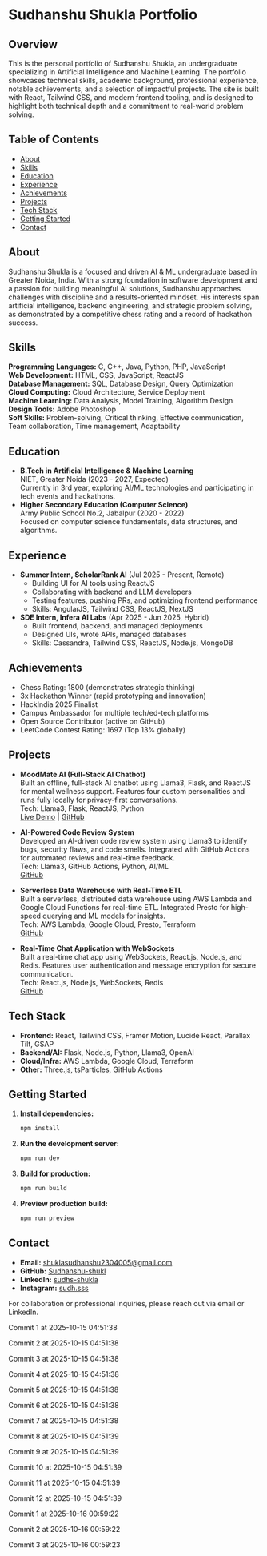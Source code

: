 # Sudhanshu Shukla Portfolio

## Overview
This is the personal portfolio of Sudhanshu Shukla, an undergraduate specializing in Artificial Intelligence and Machine Learning. The portfolio showcases technical skills, academic background, professional experience, notable achievements, and a selection of impactful projects. The site is built with React, Tailwind CSS, and modern frontend tooling, and is designed to highlight both technical depth and a commitment to real-world problem solving.

## Table of Contents
- [About](#about)
- [Skills](#skills)
- [Education](#education)
- [Experience](#experience)
- [Achievements](#achievements)
- [Projects](#projects)
- [Tech Stack](#tech-stack)
- [Getting Started](#getting-started)
- [Contact](#contact)

## About
Sudhanshu Shukla is a focused and driven AI & ML undergraduate based in Greater Noida, India. With a strong foundation in software development and a passion for building meaningful AI solutions, Sudhanshu approaches challenges with discipline and a results-oriented mindset. His interests span artificial intelligence, backend engineering, and strategic problem solving, as demonstrated by a competitive chess rating and a record of hackathon success.

## Skills
**Programming Languages:** C, C++, Java, Python, PHP, JavaScript  
**Web Development:** HTML, CSS, JavaScript, ReactJS  
**Database Management:** SQL, Database Design, Query Optimization  
**Cloud Computing:** Cloud Architecture, Service Deployment  
**Machine Learning:** Data Analysis, Model Training, Algorithm Design  
**Design Tools:** Adobe Photoshop  
**Soft Skills:** Problem-solving, Critical thinking, Effective communication, Team collaboration, Time management, Adaptability

## Education
- **B.Tech in Artificial Intelligence & Machine Learning**  
  NIET, Greater Noida (2023 - 2027, Expected)  
  Currently in 3rd year, exploring AI/ML technologies and participating in tech events and hackathons.
- **Higher Secondary Education (Computer Science)**  
  Army Public School No.2, Jabalpur (2020 - 2022)  
  Focused on computer science fundamentals, data structures, and algorithms.

## Experience
- **Summer Intern, ScholarRank AI** (Jul 2025 - Present, Remote)  
  - Building UI for AI tools using ReactJS
  - Collaborating with backend and LLM developers
  - Testing features, pushing PRs, and optimizing frontend performance
  - Skills: AngularJS, Tailwind CSS, ReactJS, NextJS
- **SDE Intern, Infera AI Labs** (Apr 2025 - Jun 2025, Hybrid)  
  - Built frontend, backend, and managed deployments
  - Designed UIs, wrote APIs, managed databases
  - Skills: Cassandra, Tailwind CSS, ReactJS, Node.js, MongoDB

## Achievements
- Chess Rating: 1800 (demonstrates strategic thinking)
- 3x Hackathon Winner (rapid prototyping and innovation)
- HackIndia 2025 Finalist
- Campus Ambassador for multiple tech/ed-tech platforms
- Open Source Contributor (active on GitHub)
- LeetCode Contest Rating: 1697 (Top 13% globally)

## Projects
- **MoodMate AI (Full-Stack AI Chatbot)**  
  Built an offline, full-stack AI chatbot using Llama3, Flask, and ReactJS for mental wellness support. Features four custom personalities and runs fully locally for privacy-first conversations.  
  Tech: Llama3, Flask, ReactJS, Python  
  [Live Demo](https://sudhanshu-shukl.github.io/MoodMate) | [GitHub](https://github.com/sudhanshu-shukl/moodmate)

- **AI-Powered Code Review System**  
  Developed an AI-driven code review system using Llama3 to identify bugs, security flaws, and code smells. Integrated with GitHub Actions for automated reviews and real-time feedback.  
  Tech: Llama3, GitHub Actions, Python, AI/ML  
  [GitHub](https://github.com/sudhanshu-shukl/code-review)

- **Serverless Data Warehouse with Real-Time ETL**  
  Built a serverless, distributed data warehouse using AWS Lambda and Google Cloud Functions for real-time ETL. Integrated Presto for high-speed querying and ML models for insights.  
  Tech: AWS Lambda, Google Cloud, Presto, Terraform  
  [GitHub](https://github.com/sudhanshu-shukl/data-warehouse)

- **Real-Time Chat Application with WebSockets**  
  Built a real-time chat app using WebSockets, React.js, Node.js, and Redis. Features user authentication and message encryption for secure communication.  
  Tech: React.js, Node.js, WebSockets, Redis  
  [GitHub](https://github.com/sudhanshu-shukl/chat-app)

## Tech Stack
- **Frontend:** React, Tailwind CSS, Framer Motion, Lucide React, Parallax Tilt, GSAP
- **Backend/AI:** Flask, Node.js, Python, Llama3, OpenAI
- **Cloud/Infra:** AWS Lambda, Google Cloud, Terraform
- **Other:** Three.js, tsParticles, GitHub Actions

## Getting Started
1. **Install dependencies:**
   ```bash
   npm install
   ```
2. **Run the development server:**
   ```bash
   npm run dev
   ```
3. **Build for production:**
   ```bash
   npm run build
   ```
4. **Preview production build:**
   ```bash
   npm run preview
   ```

## Contact
- **Email:** shuklasudhanshu2304005@gmail.com
- **GitHub:** [Sudhanshu-shukl](https://github.com/Sudhanshu-shukl)
- **LinkedIn:** [sudhs-shukla](https://linkedin.com/in/sudhs-shukla/)
- **Instagram:** [sudh.sss](https://instagram.com/sudh.sss)

For collaboration or professional inquiries, please reach out via email or LinkedIn.

Commit 1 at 2025-10-15 04:51:38

Commit 2 at 2025-10-15 04:51:38

Commit 3 at 2025-10-15 04:51:38

Commit 4 at 2025-10-15 04:51:38

Commit 5 at 2025-10-15 04:51:38

Commit 6 at 2025-10-15 04:51:38

Commit 7 at 2025-10-15 04:51:38

Commit 8 at 2025-10-15 04:51:39

Commit 9 at 2025-10-15 04:51:39

Commit 10 at 2025-10-15 04:51:39

Commit 11 at 2025-10-15 04:51:39

Commit 12 at 2025-10-15 04:51:39

Commit 1 at 2025-10-16 00:59:22

Commit 2 at 2025-10-16 00:59:22

Commit 3 at 2025-10-16 00:59:23
